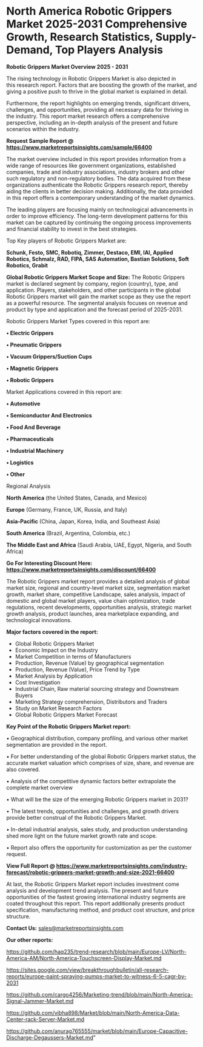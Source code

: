 # North America Robotic Grippers Market 2025-2031 Comprehensive Growth, Research Statistics, Supply-Demand,  Top Players Analysis

<Strong> Robotic Grippers Market Overview 2025 - 2031</strong>

The rising technology in Robotic Grippers Market is also depicted in this research report. Factors that are boosting the growth of the market, and giving a positive push to thrive in the global market is explained in detail.

Furthermore, the report highlights on emerging trends, significant drivers, challenges, and opportunities, providing all necessary data for thriving in the industry. This report market research offers a comprehensive perspective, including an in-depth analysis of the present and future scenarios within the industry.

<strong>Request Sample Report @ <a href=https://www.marketreportsinsights.com/sample/66400>https://www.marketreportsinsights.com/sample/66400</a></strong>

The market overview included in this report provides information from a wide range of resources like government organizations, established companies, trade and industry associations, industry brokers and other such regulatory and non-regulatory bodies. The data acquired from these organizations authenticate the Robotic Grippers research report, thereby aiding the clients in better decision making. Additionally, the data provided in this report offers a contemporary understanding of the market dynamics.

The leading players are focusing mainly on technological advancements in order to improve efficiency. The long-term development patterns for this market can be captured by continuing the ongoing process improvements and financial stability to invest in the best strategies.

Top Key players of Robotic Grippers Market are:

<strong>Schunk, Festo, SMC, Robotiq, Zimmer, Destaco, EMI, IAI, Applied Robotics, Schmalz, RAD, FIPA, SAS Automation, Bastian Solutions, Soft Robotics, Grabit</strong>

<strong><b>Global Robotic Grippers Market Scope and Size:</b></strong>
The Robotic Grippers market is declared segment by company, region (country), type, and application. Players, stakeholders, and other participants in the global Robotic Grippers market will gain the market scope as they use the report as a powerful resource. The segmental analysis focuses on revenue and product by type and application and the forecast period of 2025-2031.

Robotic Grippers Market Types covered in this report are:

<strong>• Electric Grippers

• Pneumatic Grippers

• Vacuum Grippers/Suction Cups

• Magnetic Grippers

• Robotic Grippers</strong>

Market Applications covered in this report are:

<strong>• Automotive

• Semiconductor And Electronics

• Food And Beverage

• Pharmaceuticals

• Industrial Machinery

• Logistics

• Other</strong> 

Regional Analysis

<strong>North America</strong> (the United States, Canada, and Mexico)

<strong>Europe</strong> (Germany, France, UK, Russia, and Italy)

<strong>Asia-Pacific</strong> (China, Japan, Korea, India, and Southeast Asia)

<strong>South America</strong> (Brazil, Argentina, Colombia, etc.)

<strong>The Middle East and Africa</strong> (Saudi Arabia, UAE, Egypt, Nigeria, and South Africa)

<strong>Go For Interesting Discount Here: <a href=https://www.marketreportsinsights.com/discount/66400>https://www.marketreportsinsights.com/discount/66400</a></strong>

The Robotic Grippers market report provides a detailed analysis of global market size, regional and country-level market size, segmentation market growth, market share, competitive Landscape, sales analysis, impact of domestic and global market players, value chain optimization, trade regulations, recent developments, opportunities analysis, strategic market growth analysis, product launches, area marketplace expanding, and technological innovations.

<strong><b>Major factors covered in the report:</b></strong>
<ul>
  <li>Global Robotic Grippers Market </li>
  <li>Economic Impact on the Industry</li>
  <li>Market Competition in terms of Manufacturers</li>
  <li>Production, Revenue (Value) by geographical segmentation</li>
  <li>Production, Revenue (Value), Price Trend by Type</li>
  <li>Market Analysis by Application</li>
  <li>Cost Investigation</li>
  <li>Industrial Chain, Raw material sourcing strategy and Downstream Buyers</li>
  <li>Marketing Strategy comprehension, Distributors and Traders</li>
  <li>Study on Market Research Factors</li>
  <li>Global Robotic Grippers Market Forecast</li>
</ul>

<strong><b>Key Point of the Robotic Grippers Market report:</b></strong>

• Geographical distribution, company profiling, and various other market segmentation are provided in the report.

• For better understanding of the global Robotic Grippers market status, the accurate market valuation which comprises of size, share, and revenue are also covered.

• Analysis of the competitive dynamic factors better extrapolate the complete market overview

• What will be the size of the emerging Robotic Grippers market in 2031?

• The latest trends, opportunities and challenges, and growth drivers provide better construal of the Robotic Grippers Market.

• In-detail industrial analysis, sales study, and production understanding shed more light on the future market growth rate and scope.

• Report also offers the opportunity for customization as per the customer request.

<strong><b>View Full Report @ <a href=https://www.marketreportsinsights.com/industry-forecast/robotic-grippers-market-growth-and-size-2021-66400>https://www.marketreportsinsights.com/industry-forecast/robotic-grippers-market-growth-and-size-2021-66400</a></b></strong>


At last, the Robotic Grippers Market report includes investment come analysis and development trend analysis. The present and future opportunities of the fastest growing international industry segments are coated throughout this report. This report additionally presents product specification, manufacturing method, and product cost structure, and price structure.

<strong>Contact Us:</strong>
sales@marketreportsinsights.com

<strong>Our other reports:</strong>

<a href=https://github.com/haq235/trend-research/blob/main/Europe-LV/North-America-AM/North-America-Touchscreen-Display-Market.md>https://github.com/haq235/trend-research/blob/main/Europe-LV/North-America-AM/North-America-Touchscreen-Display-Market.md</a>

<a href=https://sites.google.com/view/breakthroughbulletin/all-research-reports/europe-paint-spraying-pumps-market-to-witness-6-5-cagr-by-2031>https://sites.google.com/view/breakthroughbulletin/all-research-reports/europe-paint-spraying-pumps-market-to-witness-6-5-cagr-by-2031</a>

<a href=https://github.com/cargo4256/Marketing-trend/blob/main/North-America-Signal-Jammer-Market.md>https://github.com/cargo4256/Marketing-trend/blob/main/North-America-Signal-Jammer-Market.md</a>

<a href=https://github.com/vibha898/Market/blob/main/North-America-Data-Center-rack-Server-Market.md>https://github.com/vibha898/Market/blob/main/North-America-Data-Center-rack-Server-Market.md</a>

<a href=https://github.com/anurag765555/market/blob/main/Europe-Capacitive-Discharge-Degaussers-Market.md>https://github.com/anurag765555/market/blob/main/Europe-Capacitive-Discharge-Degaussers-Market.md</a>"
